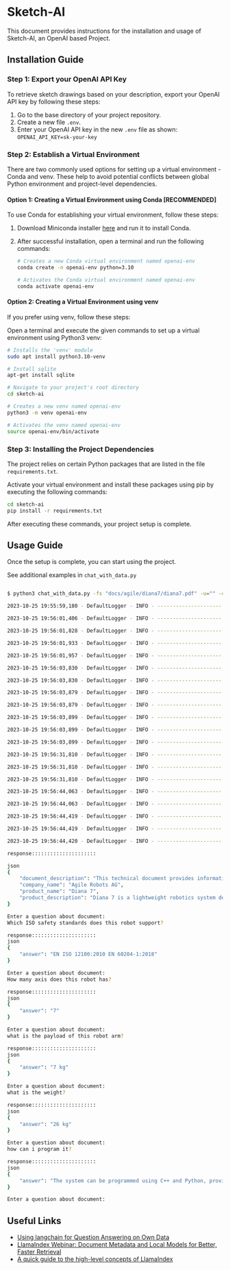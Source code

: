 # Sketch-AI

This document provides instructions for the installation and usage of Sketch-AI, an OpenAI based Project.

## Installation Guide

### Step 1: Export your OpenAI API Key

To retrieve sketch drawings based on your description, export your OpenAI API key by following these steps:

1. Go to the base directory of your project repository.
2. Create a new file `.env`.
3. Enter your OpenAI API key in the new `.env` file as shown: `OPENAI_API_KEY=sk-your-key`

### Step 2: Establish a Virtual Environment

There are two commonly used options for setting up a virtual environment - Conda and venv. These help to avoid potential conflicts between global Python environment and project-level dependencies.

#### Option 1: Creating a Virtual Environment using Conda [RECOMMENDED]

To use Conda for establishing your virtual environment, follow these steps:

1. Download Miniconda installer [here](https://docs.conda.io/projects/miniconda/en/latest/index.html) and run it to install Conda.

2. After successful installation, open a terminal and run the following commands:

    ```bash
    # Creates a new Conda virtual environment named openai-env
    conda create -n openai-env python=3.10

    # Activates the Conda virtual environment named openai-env
    conda activate openai-env
    ```

#### Option 2: Creating a Virtual Environment using venv

If you prefer using venv, follow these steps:

Open a terminal and execute the given commands to set up a virtual environment using Python3 venv:

```bash
# Installs the 'venv' module
sudo apt install python3.10-venv

# Install sqlite
apt-get install sqlite

# Navigate to your project's root directory
cd sketch-ai

# Creates a new venv named openai-env
python3 -m venv openai-env

# Activates the venv named openai-env
source openai-env/bin/activate
```

### Step 3: Installing the Project Dependencies

The project relies on certain Python packages that are listed in the file `requirements.txt`.

Activate your virtual environment and install these packages using pip by executing the following commands:

```bash
cd sketch-ai
pip install -r requirements.txt
```

After executing these commands, your project setup is complete.

## Usage Guide

Once the setup is complete, you can start using the project.

See additional examples in ```chat_with_data.py```

```bash

$ python3 chat_with_data.py -fs "docs/agile/diana7/diana7.pdf" -u="" -c="diana7"

2023-10-25 19:55:59,180 - DefaultLogger - INFO - --------------------- Loading embedded model sentence-transformers/all-MiniLM-L12-v2

2023-10-25 19:56:01,406 - DefaultLogger - INFO - --------------------- Loading llm model gpt-3.5-turbo

2023-10-25 19:56:01,828 - DefaultLogger - INFO - --------------------- Load urls

2023-10-25 19:56:01,933 - DefaultLogger - INFO - --------------------- Load local PDF document docs/agile/diana7/diana7.pdf

2023-10-25 19:56:01,957 - DefaultLogger - INFO - --------------------- Ask Sherpa to analyze PDF document

2023-10-25 19:56:03,830 - DefaultLogger - INFO - --------------------- Load data to collection

2023-10-25 19:56:03,830 - DefaultLogger - INFO - --------------------- Process normal PDF

2023-10-25 19:56:03,879 - DefaultLogger - INFO - --------------------- Load data to collection

2023-10-25 19:56:03,879 - DefaultLogger - INFO - --------------------- Process normal PDF

2023-10-25 19:56:03,899 - DefaultLogger - INFO - --------------------- Load data to collection

2023-10-25 19:56:03,899 - DefaultLogger - INFO - --------------------- Process normal PDF

2023-10-25 19:56:03,899 - DefaultLogger - INFO - --------------------- Ask LLM to summarize page 0 from PDF docs/agile/diana7/diana7.pdf

2023-10-25 19:56:31,810 - DefaultLogger - INFO - --------------------- Load data to collection

2023-10-25 19:56:31,810 - DefaultLogger - INFO - --------------------- Process normal PDF

2023-10-25 19:56:31,810 - DefaultLogger - INFO - --------------------- Ask LLM to summarize page 0 from PDF docs/agile/diana7/diana7.pdf

2023-10-25 19:56:44,063 - DefaultLogger - INFO - --------------------- Load data to collection

2023-10-25 19:56:44,063 - DefaultLogger - INFO - --------------------- Process sherpa PDF

2023-10-25 19:56:44,419 - DefaultLogger - INFO - --------------------- Load data to collection

2023-10-25 19:56:44,419 - DefaultLogger - INFO - --------------------- Process sherpa table PDF

2023-10-25 19:56:44,420 - DefaultLogger - INFO - --------------------- Ask LLM to summarize table

response:::::::::::::::::::::

json
{
	"document_description": "This technical document provides information about a lightweight robotics system that incorporates multisensory technology.",
	"company_name": "Agile Robots AG",
	"product_name": "Diana 7",
	"product_description": "Diana 7 is a lightweight robotics system developed by Agile Robots AG. It is designed to perform complex tasks and features a loading capacity of 7 kg, a protection rating of IP 54, a workspace radius of 923 mm, and 7 degrees of freedom. The system has a high level of repeatability, with a tolerance of ± 0.05 mm. It can be programmed using C++ and Python and has a typical line speed of 1 m/s for TCP movement."
}

Enter a question about document:
Which ISO safety standards does this robot support?

response:::::::::::::::::::::
json
{
	"answer": "EN ISO 12100:2010 EN 60204-1:2018"
}

Enter a question about document:
How many axis does this robot has?

response:::::::::::::::::::::
json
{
	"answer": "7"
}

Enter a question about document:
what is the payload of this robot arm?

response:::::::::::::::::::::
json
{
	"answer": "7 kg"
}

Enter a question about document:
what is the weight?

response:::::::::::::::::::::
json
{
	"answer": "26 kg"
}

Enter a question about document:
how can i program it?

response:::::::::::::::::::::
json
{
	"answer": "The system can be programmed using C++ and Python, providing flexibility for different applications."
}

Enter a question about document:


```

## Useful Links

* [Using langchain for Question Answering on Own Data](https://medium.com/@onkarmishra/using-langchain-for-question-answering-on-own-data-3af0a82789ed)
* [LlamaIndex Webinar: Document Metadata and Local Models for Better, Faster Retrieval](https://youtu.be/njzB6fm0U8g?si=h8EnIgBTsbXatoXS&t=140)
* [A quick guide to the high-level concepts of LlamaIndex](https://gpt-index.readthedocs.io/en/latest/getting_started/concepts.html)
